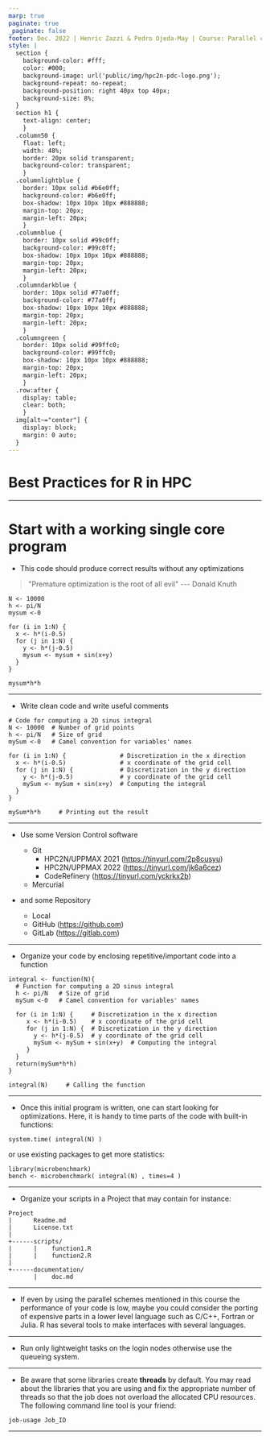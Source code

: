 ```yaml
---
marp: true
paginate: true
_paginate: false
footer: Dec. 2022 | Henric Zazzi & Pedro Ojeda-May | Course: Parallel computing in R
style: |
  section {
    background-color: #fff;
    color: #000;
    background-image: url('public/img/hpc2n-pdc-logo.png');
    background-repeat: no-repeat;
    background-position: right 40px top 40px;
    background-size: 8%;
  }
  section h1 {
    text-align: center;
    }
  .column50 {
    float: left;
    width: 48%;
    border: 20px solid transparent;
    background-color: transparent;
    }
  .columnlightblue {
    border: 10px solid #b6e0ff;
    background-color: #b6e0ff;
    box-shadow: 10px 10px 10px #888888;
    margin-top: 20px;
    margin-left: 20px;
    }
  .columnblue {
    border: 10px solid #99c0ff;
    background-color: #99c0ff;
    box-shadow: 10px 10px 10px #888888;
    margin-top: 20px;
    margin-left: 20px;
    }
  .columndarkblue {
    border: 10px solid #77a0ff;
    background-color: #77a0ff;
    box-shadow: 10px 10px 10px #888888;
    margin-top: 20px;
    margin-left: 20px;
    }
  .columngreen {
    border: 10px solid #99ffc0;
    background-color: #99ffc0;
    box-shadow: 10px 10px 10px #888888;
    margin-top: 20px;
    margin-left: 20px;
    }
  .row:after {
    display: table;
    clear: both;
    }
  img[alt~="center"] {
    display: block;
    margin: 0 auto;
  }
---
```


# Best Practices for R in HPC

---

# Start with a working single core program

* This code should produce correct results without any optimizations
> "Premature optimization is the root of all evil"  --- Donald Knuth

```
N <- 10000
h <- pi/N
mysum <-0

for (i in 1:N) {
  x <- h*(i-0.5)
  for (j in 1:N) {
    y <- h*(j-0.5)
    mysum <- mysum + sin(x+y)
  }
}

mysum*h*h
```

---

* Write clean code and write useful comments

```
# Code for computing a 2D sinus integral
N <- 10000  # Number of grid points
h <- pi/N   # Size of grid
mySum <-0   # Camel convention for variables' names

for (i in 1:N) {               # Discretization in the x direction
  x <- h*(i-0.5)               # x coordinate of the grid cell
  for (j in 1:N) {             # Discretization in the y direction
    y <- h*(j-0.5)             # y coordinate of the grid cell
    mySum <- mySum + sin(x+y)  # Computing the integral
  }
}

mySum*h*h     # Printing out the result
```

---

* Use some Version Control software
   * Git
      * HPC2N/UPPMAX 2021 (https://tinyurl.com/2p8cusyu)
      * HPC2N/UPPMAX 2022 (https://tinyurl.com/jk6a6cez)
      * CodeRefinery (https://tinyurl.com/yckrkx2b)
   * Mercurial

* and some Repository
   * Local 
   * GitHub (https://github.com)
   * GitLab (https://gitlab.com)
---

* Organize your code by enclosing repetitive/important code into a function

```
integral <- function(N){ 
  # Function for computing a 2D sinus integral
  h <- pi/N   # Size of grid
  mySum <-0   # Camel convention for variables' names
  
  for (i in 1:N) {     # Discretization in the x direction
     x <- h*(i-0.5)    # x coordinate of the grid cell
     for (j in 1:N) {  # Discretization in the y direction
       y <- h*(j-0.5)  # y coordinate of the grid cell
       mySum <- mySum + sin(x+y)  # Computing the integral
     }
  }
  return(mySum*h*h)
}

integral(N)     # Calling the function
```

---

* Once this initial program is written, one can start looking for optimizations. Here, it is handy to time parts of the code with built-in functions:

```
system.time( integral(N) )
```

or use existing packages to get more statistics:

```
library(microbenchmark)
bench <- microbenchmark( integral(N) , times=4 )
```

---

* Organize your scripts in a Project that may contain for instance:

```
Project 
|      Readme.md
|      License.txt
|      
+------scripts/
|      |    function1.R
|      |    function2.R
|
+------documentation/
       |    doc.md
```

---

* If even by using the parallel schemes mentioned in this course
the performance of your code is low, maybe you could consider
the porting of expensive parts in a lower level language such as
C/C++, Fortran or Julia. R has several tools to make interfaces
with several languages.

---

* Run only lightweight tasks on the login nodes otherwise use the
queueing system.

---

* Be aware that some libraries create **threads** by default. You
may read about the libraries that you are using and fix the appropriate
number of threads so that the job does not overload the allocated
CPU resources. The following command line tool is your friend:

```
job-usage Job_ID
```

---